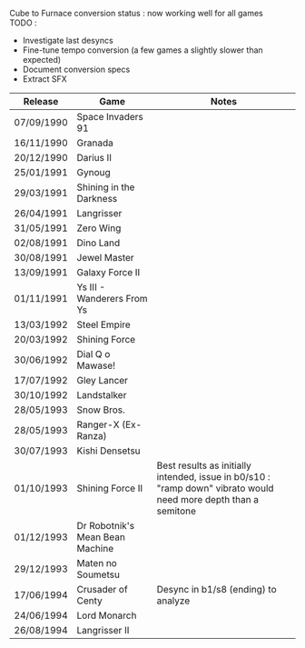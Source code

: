 

Cube to Furnace conversion status : now working well for all games  
TODO : 
- Investigate last desyncs
- Fine-tune tempo conversion (a few games a slightly slower than expected)
- Document conversion specs
- Extract SFX

| Release    | Game                            | Notes                                                                                                           |
| ---------- | ------------------------------- | --------------------------------------------------------------------------------------------------------------- |
| 07/09/1990 | Space Invaders 91               |                                                                                                                 |
| 16/11/1990 | Granada                         |                                                                                                                 |
| 20/12/1990 | Darius II                       |                                                                                                                 |
| 25/01/1991 | Gynoug                          |                                                                                                                 |
| 29/03/1991 | Shining in the Darkness         |                                                                                                                 |
| 26/04/1991 | Langrisser                      |                                                                                                                 |
| 31/05/1991 | Zero Wing                       |                                                                                                                 |
| 02/08/1991 | Dino Land                       |                                                                                                                 |
| 30/08/1991 | Jewel Master                    |                                                                                                                 |
| 13/09/1991 | Galaxy Force II                 |                                                                                                                 |
| 01/11/1991 | Ys III - Wanderers From Ys      |                                                                                                                 |
| 13/03/1992 | Steel Empire                    |                                                                                                                 |
| 20/03/1992 | Shining Force                   |                                                                                                                 |
| 30/06/1992 | Dial Q o Mawase!                |                                                                                                                 |
| 17/07/1992 | Gley Lancer                     |                                                                                                                 |
| 30/10/1992 | Landstalker                     |                                                                                                                 |
| 28/05/1993 | Snow Bros.                      |                                                                                                                 |
| 28/05/1993 | Ranger-X (Ex-Ranza)             |                                                                                                                 |
| 30/07/1993 | Kishi Densetsu                  |                                                                                                                 |
| 01/10/1993 | Shining Force II                | Best results as initially intended, issue in b0/s10 : "ramp down" vibrato would need more depth than a semitone |
| 01/12/1993 | Dr Robotnik's Mean Bean Machine |                                                                                                                 |
| 29/12/1993 | Maten no Soumetsu               |                                                                                                                 |
| 17/06/1994 | Crusader of Centy               | Desync in b1/s8 (ending) to analyze                                                                             |
| 24/06/1994 | Lord Monarch                    |                                                                                                                 |
| 26/08/1994 | Langrisser II                   |                                                                                                                 |
